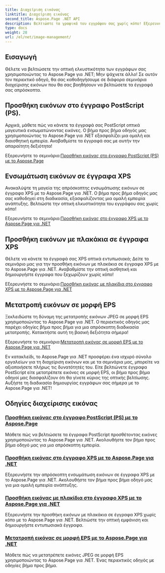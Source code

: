 ```yaml
---
title: Διαχείριση εικόνας
linktitle: Διαχείριση εικόνας
second_title: Aspose.Page .NET API
description: Βελτιώστε τα γραφικά του εγγράφου σας χωρίς κόπο! Εξερευνήστε τα μαθήματα Aspose.Page .NET που καλύπτουν τη διαχείριση εικόνων. Από την προσθήκη εικόνων έως τη μετατροπή μορφών, κυριαρχήστε σε κάθε βήμα.
type: docs
weight: 28
url: /el/net/image-management/
---
```

## Εισαγωγή

Θέλετε να βελτιώσετε την οπτική ελκυστικότητα των εγγράφων σας χρησιμοποιώντας το Aspose.Page για .NET; Μην ψάχνετε άλλο! Σε αυτόν τον περιεκτικό οδηγό, θα σας καθοδηγήσουμε σε διάφορα σεμινάρια διαχείρισης εικόνων που θα σας βοηθήσουν να βελτιώσετε τα έγγραφά σας απρόσκοπτα.

## Προσθήκη εικόνων στο έγγραφο PostScript (PS).

Αρχικά, μάθετε πώς να κάνετε τα έγγραφά σας PostScript οπτικά μαγευτικά ενσωματώνοντας εικόνες. Ο βήμα προς βήμα οδηγός μας χρησιμοποιώντας το Aspose.Page για .NET εξασφαλίζει μια ομαλή και διαισθητική εμπειρία. Αναβαθμίστε τα έγγραφά σας με αυτήν την απαραίτητη δεξιότητα!

 Εξερευνήστε το σεμινάριο:[Προσθήκη εικόνας στο έγγραφο PostScript (PS) με το Aspose.Page](./add-image-to-postscript-ps-document/)

## Ενσωμάτωση εικόνων σε έγγραφα XPS

Ανακαλύψτε τη μαγεία της απρόσκοπτης ενσωμάτωσης εικόνων σε έγγραφα XPS με το Aspose.Page για .NET. Ο βήμα προς βήμα οδηγός μας σας καθοδηγεί στη διαδικασία, εξασφαλίζοντας μια ομαλή εμπειρία ανάπτυξης. Βελτιώστε την οπτική ελκυστικότητα του εγγράφου σας χωρίς κόπο!

 Εξερευνήστε το σεμινάριο:[Προσθήκη εικόνας στο έγγραφο XPS με το Aspose.Page για .NET](./add-image-to-xps-document/)

## Προσθήκη εικόνων με πλακάκια σε έγγραφα XPS

Θέλετε να κάνετε τα έγγραφά σας XPS οπτικά εντυπωσιακά; Δείτε το σεμινάριο μας για την προσθήκη εικόνων με πλακάκια σε έγγραφα XPS με το Aspose.Page για .NET. Αναβαθμίστε την οπτική αισθητική και δημιουργήστε έγγραφα που ξεχωρίζουν χωρίς κόπο!

 Εξερευνήστε το σεμινάριο:[Προσθήκη εικόνας με πλακίδια στο έγγραφο XPS με το Aspose.Page για .NET](./add-tiled-image-to-xps-document/)

## Μετατροπή εικόνων σε μορφή EPS

Ξεκλειδώστε τη δύναμη της μετατροπής εικόνων JPEG σε μορφή EPS χρησιμοποιώντας το Aspose.Page για .NET. Ο περιεκτικός οδηγός μας παρέχει οδηγίες βήμα προς βήμα για μια απρόσκοπτη διαδικασία μετατροπής. Κατακτήστε αυτή τη βασική δεξιότητα σήμερα!

 Εξερευνήστε το σεμινάριο:[Μετατροπή εικόνας σε μορφή EPS με το Aspose.Page για .NET](./convert-image-to-eps-format/)

Εν κατακλείδι, το Aspose.Page για .NET προσφέρει ένα ισχυρό σύνολο εργαλείων για τη διαχείριση εικόνων και με τα σεμινάρια μας, μπορείτε να αξιοποιήσετε πλήρως τις δυνατότητές του. Είτε βελτιώνετε έγγραφα PostScript είτε μετατρέπετε εικόνες σε μορφή EPS, οι βήμα προς βήμα οδηγοί μας διασφαλίζουν ότι θα γίνετε κύριος της οπτικής βελτίωσης. Αυξήστε τη διαδικασία δημιουργίας εγγράφων σας σήμερα με το Aspose.Page για .NET!
## Οδηγίες διαχείρισης εικόνας
### [Προσθήκη εικόνας στο έγγραφο PostScript (PS) με το Aspose.Page](./add-image-to-postscript-ps-document/)
Μάθετε πώς να βελτιώσετε τα έγγραφα PostScript προσθέτοντας εικόνες χρησιμοποιώντας το Aspose.Page για .NET. Ακολουθήστε τον βήμα προς βήμα οδηγό μας για μια απρόσκοπτη εμπειρία.
### [Προσθήκη εικόνας στο έγγραφο XPS με το Aspose.Page για .NET](./add-image-to-xps-document/)
Εξερευνήστε την απρόσκοπτη ενσωμάτωση εικόνων σε έγγραφα XPS με το Aspose.Page για .NET. Ακολουθήστε τον βήμα προς βήμα οδηγό μας για μια ομαλή εμπειρία ανάπτυξης.
### [Προσθήκη εικόνας με πλακίδια στο έγγραφο XPS με το Aspose.Page για .NET](./add-tiled-image-to-xps-document/)
Εξερευνήστε την προσθήκη εικόνων με πλακάκια σε έγγραφα XPS χωρίς κόπο με το Aspose.Page για .NET. Βελτιώστε την οπτική εμφάνιση και δημιουργήστε εντυπωσιακά έγγραφα.
### [Μετατροπή εικόνας σε μορφή EPS με το Aspose.Page για .NET](./convert-image-to-eps-format/)
Μάθετε πώς να μετατρέπετε εικόνες JPEG σε μορφή EPS χρησιμοποιώντας το Aspose.Page για .NET. Ένας περιεκτικός οδηγός με οδηγίες βήμα προς βήμα.